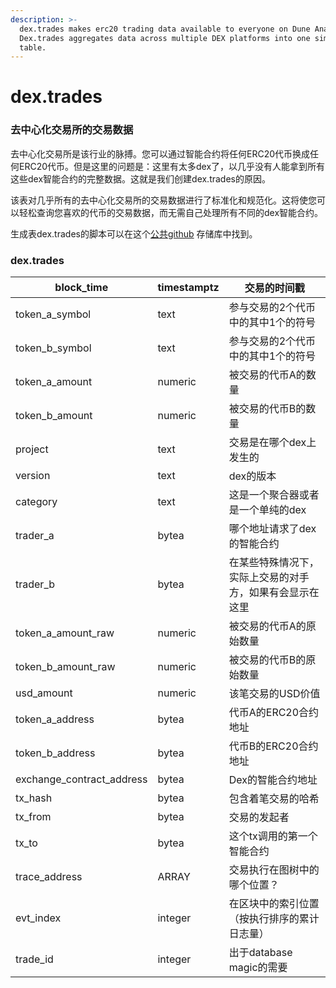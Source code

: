 ```yaml
---
description: >-
  dex.trades makes erc20 trading data available to everyone on Dune Analytics.
  Dex.trades aggregates data across multiple DEX platforms into one simple
  table.
---
```


# dex.trades

### 去中心化交易所的交易数据


去中心化交易所是该行业的脉搏。您可以通过智能合约将任何ERC20代币换成任何ERC20代币。但是这里的问题是：这里有太多dex了，以几乎没有人能拿到所有这些dex智能合约的完整数据。这就是我们创建dex.trades的原因。

该表对几乎所有的去中心化交易所的交易数据进行了标准化和规范化。这将使您可以轻松查询您喜欢的代币的交易数据，而无需自己处理所有不同的dex智能合约。

生成表dex.trades的脚本可以在这个[公共github](https://github.com/duneanalytics/spellbook/tree/master/ethereum/dex) 存储库中找到。

### dex.trades

| block\_time                 | timestamptz | 交易的时间戳                                                                |
| --------------------------- | ----------- | ------------------------------------------------------------------------------------------------------------------------ |
| token\_a\_symbol            | text        | 参与交易的2个代币中的其中1个的符号                                                                     |
| token\_b\_symbol            | text        | 参与交易的2个代币中的其中1个的符号                                                                      |
| token\_a\_amount            | numeric     | 被交易的代币A的数量|
| token\_b\_amount            | numeric     | 被交易的代币B的数量|                                                                            |
| project                     | text        | 交易是在哪个dex上发生的                                                                            |
| version                     | text        | dex的版本                                                                                              |
| category                    | text        | 这是一个聚合器或者是一个单纯的dex           |
| trader\_a                   | bytea       | 哪个地址请求了dex 的智能合约                                                                                  |
| trader\_b                   | bytea       | 在某些特殊情况下，实际上交易的对手方，如果有会显示在这里 | |
| token\_a\_amount\_raw       | numeric     | 被交易的代币A的原始数量                                                                                |
| token\_b\_amount\_raw       | numeric     | 被交易的代币B的原始数量                                                                          |
| usd\_amount                 | numeric     | 该笔交易的USD价值                                                                                              |
| token\_a\_address           | bytea       | 代币A的ERC20合约地址                                                                              |
| token\_b\_address           | bytea       | 代币B的ERC20合约地址                                                                              |                                                                             |
| exchange\_contract\_address | bytea       | Dex的智能合约地址                                         |
| tx\_hash                    | bytea       | 包含着笔交易的哈希           |
| tx\_from                    | bytea       | 交易的发起者                                                                                |
| tx\_to                      | bytea       | 这个tx调用的第一个智能合约                                                        |
| trace\_address              | ARRAY       | 交易执行在图树中的哪个位置？                                                  |
| evt\_index                  | integer     | 在区块中的索引位置（按执行排序的累计日志量）                                  |
| trade\_id                   | integer     | 出于database magic的需要                                                                                                 |
